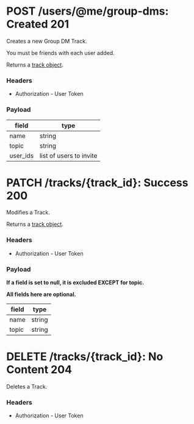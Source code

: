 # POST /users/@me/group-dms: Created 201
Creates a new Group DM Track.

You must be friends with each user added.

Returns a [track object](../../objects/track.md#track-object).

### Headers

* Authorization - User Token

### Payload

| field     | type                      |
| --------- | ------------------------- |
| name      | string                    |
| topic     | string                    |
| user_ids  | list of users to invite   |

# PATCH /tracks/{track_id}: Success 200
Modifies a Track.

Returns a [track object](../../objects/track.md#track-object).

### Headers

* Authorization - User Token

### Payload

**If a field is set to null, it is excluded EXCEPT for topic.**

**All fields here are optional.**

| field     | type                      |
| --------- | ------------------------- |
| name      | string                    |
| topic     | string                    |

# DELETE /tracks/{track_id}: No Content 204
Deletes a Track.

### Headers

* Authorization - User Token
